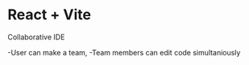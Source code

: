 # React + Vite

Collaborative IDE

-User can make a team,
-Team members can edit code simultaniously


